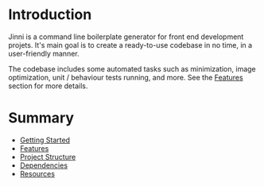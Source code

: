 [Features]: features.md
[Getting Started]: getting-started.md
[Project Structure]: project-structure.md
[Dependencies]: dependencies.md
[Resources]: resources.md

# Introduction

Jinni is a command line boilerplate generator for front end development projets.
It's main goal is to create a ready-to-use codebase in no time, in a user-friendly manner.

The codebase includes some automated tasks such as minimization, image optimization,
unit / behaviour tests running, and more. See the [Features] section for more details.

# Summary

* [Getting Started]
* [Features]
* [Project Structure]
* [Dependencies]
* [Resources]

